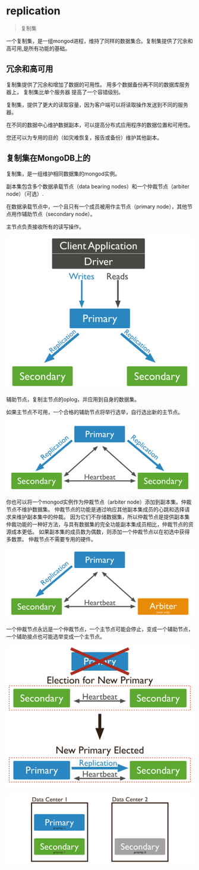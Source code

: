 # replication
> 复制集

一个复制集，是一组mongod进程，维持了同样的数据集合。复制集提供了冗余和高可用,是所有功能的基础。


## 冗余和高可用
复制集提供了冗余和增加了数据的可用性。
用多个数据备份再不同的数据库服务器上，
复制集比单个服务器 提高了一个容错级别。

复制集，提供了更大的读取容量，因为客户端可以将读取操作发送到不同的服务器。

在不同的数据中心维护数据副本，可以提高分布式应用程序的数据位置和可用性。

您还可以为专用的目的（如灾难恢复，报告或备份）维护其他副本。


## 复制集在MongoDB上的

复制集，是一组维护相同数据集的mongod实例。

副本集包含多个数据承载节点（data bearing nodes）和一个仲裁节点（arbiter node）（可选）.

在数据承载节点中，一个且只有一个成员被用作主节点（primary node），其他节点用作辅助节点（secondary node）。


主节点负责接收所有的读写操作。

![](./images/replica-set-read-write-operations-primary.bakedsvg.svg)



辅助节点，复制主节点的oplog，并应用到自身的数据集。

如果主节点不可用，一个合格的辅助节点将举行选举，自行选出新的主节点。


![](./images/replica-set-primary-with-two-secondaries.bakedsvg.svg)


你也可以将一个mongod实例作为仲裁节点（arbiter node）添加到副本集。仲裁节点不维护数据集。
仲裁节点的功能是通过响应其他副本集成员的心跳和选择请求来维护副本集中的仲裁。
因为它们不存储数据集，所以仲裁节点是提供副本集仲裁功能的一种好方法，与具有数据集的完全功能副本集成员相比，仲裁节点的资源成本更低。
如果副本集的成员数为偶数，则添加一个仲裁节点以在初选中获得多数票。
仲裁节点不需要专用的硬件。


![](./images/replica-set-primary-with-secondary-and-arbiter.bakedsvg.svg)

一个仲裁节点永远是一个仲裁节点，一个主节点可能会停止，变成一个辅助节点，一个辅助接点也可能选举变成一个主节点。


![](./images/replica-set-trigger-election.bakedsvg.svg)



![](./images/replica-set-three-members-geographically-distributed.bakedsvg.svg)